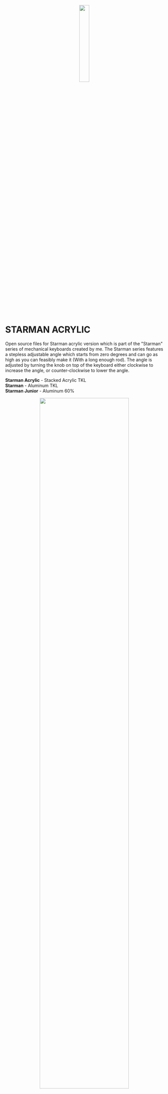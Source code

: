 <p align="center">
  <img src="https://vignette.wikia.nocookie.net/earthbound/images/b/b6/Starman_Clay_Model.png" width=25%>
</p>

# STARMAN ACRYLIC
Open source files for Starman acrylic version which is part of the "Starman" series of mechanical keyboards created by me. The Starman series features a stepless adjustable angle which starts from zero degrees and can go as high as you can feasibly make it (With a long enough rod). The angle is adjusted by turning the knob on top of the keyboard either clockwise to increase the angle, or counter-clockwise to lower the angle.

**Starman Acrylic** - Stacked Acrylic TKL  
**Starman** - Aluminum TKL  
**Starman Junior** - Aluminum 60%  

<p align="center">
  <img src="https://media.discordapp.net/attachments/675725262259879939/703036227367993424/DSC00667.JPG" width=75%>
  <p align="center"><i>Photo by dq</i></p>
</p>
<p align="center">
  <img src="https://cdn.discordapp.com/attachments/675725262259879939/727576845997834300/image1.jpg" width=75%>
  <p align="center"><i>Photo by Yui</i></p>
</p>  

## Hardware

| Item      | Quantity | Link | Details |
|-----------|---------|------|----------|
| Screws            |   10    |     https://www.mcmaster.com/96452A713/  |  M3*10mm |
| Standoffs         |   10    |     https://www.mcmaster.com/93090A659/  |  M3        |
| Threaded Insert   |    1    |     https://www.mcmaster.com/94180A387/  |    Heat set is recommended      |
| Knob/Thumb screw  |    1    |     https://www.mcmaster.com/98014A665/  | M10. Thumb screw with a knob head      |
| Threaded rod      |    1    |     https://www.mcmaster.com/94595A431/  |  M10. Only needed if you wish to explore other angles. Screws into knob head   |
| Knob Head          |    1    |     https://www.mcmaster.com/98014A665/  | M10. Necessary if using your own threaded rod. Most styles should work      |
| Feet              |    1    |     https://www.mcmaster.com/6120K41/    | M10 with threaded hole and rubber pad works best     |
| Bumpons           |    4    |     https://www.digikey.com/product-detail/en/3m/SJ5001/3M162233-ND/ |  3M SJ5001/SJ5012. Fits 12.7mm diameter bumpons best     |


## Supported PCBs
[Hineybush h87a](https://hineybush.com/products/h87a)  


## How To Use This Repo

`DXF_FILES/`  
In this directory you will find the .DXF files that are ready to be sent to a manufacturing service.

`PICS/`  
Just random pictures that might help visualize the design before opening any files.

`<PROJECT_NAME> <PROJECT_VERSION_NUMBER>.f3z`  
This is the Fusion360 file that will give you a full copy of the original design including the timeline history which allows you to edit any feature as needed! You can also use this file to export any other file formats that aren't in this repo. Go crazy!!!!
